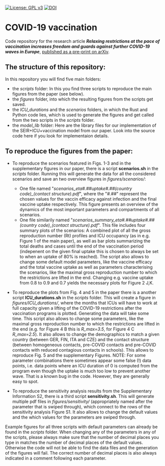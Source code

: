 [![License: GPL v3](https://img.shields.io/badge/License-GPLv3-blue.svg)](https://www.gnu.org/licenses/gpl-3.0)
[![DOI](https://zenodo.org/badge/DOI/10.5281/zenodo.4610023.svg)](https://doi.org/10.5281/zenodo.4610023)

# COVID-19 vaccination

Code repository for the research article ***Relaxing restrictions at the pace of vaccination increases freedom and guards against further COVID-19 waves in Europe***, [published as a pre-print on arXiv](https://arxiv.org/abs/2103.06228).

## The structure of this repository:
In this repository you will find five main folders:
* the _scripts_ folder: In this you find three scripts to reproduce the main figures from the paper (see below).
* the _figures_ folder, into which the resulting figures from the scripts get saved.
* the *ICU_durations* and the *scenarios* folders, in which the Rust and Python code lies, which is used to generate the figures and get called from the two scripts in the *scripts* folder.
* the *model_lib* folder: Here are the library files for our implementation of the SEIR+ICU+vaccination model from our paper. Look into the source code here if you look for implementaion details.

## To reproduce the figures from the paper:
* To reproduce the scenarios featured in Figs. 1-3 and in the supplementary figures in our paper, there is a script **scenarios.sh** in the *scripts* folder. Running this will generate the data for all the considered scenarios and save an two overview figures in *figures/scenarios/*:
  * One file named "*scenarios_eta#.##_uptake#.##_(country code)_(contact structure).pdf*", where the "*#.##*" represent the chosen values for the vaccin efficacy against infection and the final vaccine uptake respectively. This figure presents an overview of the dynamics of the most important parameters and compartments of all scenarios.
  * One file similarily named "*scenarios_summary_eta#.##_uptake#.##_(country code)_(contact structure).pdf*". This file includes four summary plots of the scenarios: A combined plot of all the gross reproduction number (Rt) profiles and ICU occupancy (as in e.g. Figure 1 of the main paper), as well as bar plots summarizing the total deaths and cases until the end of the vaccination period (indepenent on the given final uptake this is chosen to always be set to when an uptake of 80% is reached).
The script also allows to change some default model parameters, like the vaccine efficacy and the total vaccine uptake as well as parameters characterising the scenarios, like the maximal gross reproduction number to which the restrictions are lifted in the end. Changing e.g. vaccine uptake from 0.8 to 0.9 and 0.7 yields the necessary plots for Figure 2 J,K.

* To reproduce the plots from Fig. 4 and 5 in the paper there is a another script **ICU_durations.sh** in the *scripts* folder. This will create a figure in *figures/ICU_durations/*, where the months that ICUs will have to work at full capacity given a lifting of the COVID-19 restrictions after the vaccination programs is plotted. Generating the data will take some time. This script also allows to change some parameters, like the maximal gross reproduction number to which the restrictions are lifted in the end (e.g. for Figure 4 B this is *R_max=3.5*, for Figure 4 C *R_max=2.5*). It also allows to change the demographics to match a given country (between GER, FIN, ITA and CZE) and the contact structure (between homogeneous contacts, pre-COVID contacts and pre-COVID contacts with reduced contagious contacts in schools). This allows to reproduce Fig. 5 and the supplementary Figures. NOTE: For some parameter combinations there sometimes appear some false (!) data points, i.e. data points where an ICU duration of 0 is computed from the program even though the uptake is much too low to prevent another wave. That is a known bug in the code. However, they are generally easy to spot.

* To reproduce the sensitivity analysis results from the Supplementary Information S2, there is a third script **sensitivity.sh**. This will generate multiple pdf files in *figures/sensitivity/* (appropriately named after the parameter that is swiped through), which connect to the rows of the sensitivity analysis Figure S1. It also allows to change the default values and the which values for the parameters are swiped through.

Example figures for all three scripts with default parameters can already be found in the *scripts* folder. When changing any of the parameters in any of the scripts, please always make sure that the number of decimal places you type in matches the number of decimal places of the default values. Otherwise the code will not be able to find the data files and the generation of the figures will fail. The correct number of decimal places is also always indicated in a comment following each parameter.
